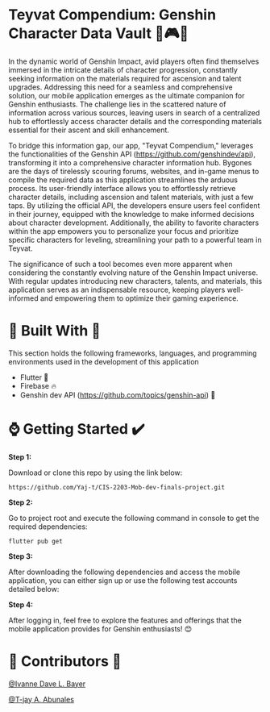 <!-- ABOUT THE PROJECT -->
# Teyvat Compendium: Genshin Character Data Vault 👾🎮👾

In the dynamic world of Genshin Impact, avid players often find themselves immersed in the intricate details of character progression, constantly seeking information on the materials required for ascension and talent upgrades. Addressing this need for a seamless and comprehensive solution, our mobile application emerges as the ultimate companion for Genshin enthusiasts. The challenge lies in the scattered nature of information across various sources, leaving users in search of a centralized hub to effortlessly access character details and the corresponding materials essential for their ascent and skill enhancement.

To bridge this information gap, our app, "Teyvat Compendium," leverages the functionalities of the Genshin API (https://github.com/genshindev/api), transforming it into a comprehensive character information hub. Bygones are the days of tirelessly scouring forums, websites, and in-game menus to compile the required data as this application streamlines the arduous process. Its user-friendly interface allows you to effortlessly retrieve character details, including ascension and talent materials, with just a few taps. By utilizing the official API, the developers ensure users feel confident in their journey, equipped with the knowledge to make informed decisions about character development. Additionally, the ability to favorite characters within the app empowers you to personalize your focus and prioritize specific characters for leveling, streamlining your path to a powerful team in Teyvat.

The significance of such a tool becomes even more apparent when considering the constantly evolving nature of the Genshin Impact universe. With regular updates introducing new characters, talents, and materials, this application serves as an indispensable resource, keeping players well-informed and empowering them to optimize their gaming experience. 

# 🔨 Built With 🔧

This section holds the following frameworks, languages, and programming environments used in the development of this application

* Flutter 🐤
* Firebase 🔥
* Genshin dev API (https://github.com/topics/genshin-api) 💎

# ⌚ Getting Started ✔️

**Step 1:**

Download or clone this repo by using the link below:

```
https://github.com/Yaj-t/CIS-2203-Mob-dev-finals-project.git
```

**Step 2:**

Go to project root and execute the following command in console to get the required dependencies: 

```
flutter pub get 
```

**Step 3:**

After downloading the following dependencies and access the mobile application, you can either sign up or use the following test accounts detailed below: 

**Step 4:**

After logging in, feel free to explore the features and offerings that the mobile application provides for Genshin enthusiasts! 😊

# 🙋 Contributors 🙇

[@Ivanne Dave L. Bayer](https://github.com/h4wks123)

[@T-jay A. Abunales](https://github.com/Yaj-t)
